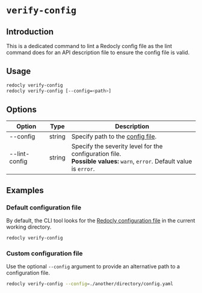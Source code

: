 # `verify-config`

## Introduction

This is a dedicated command to lint a Redocly config file as the lint command does for an API description file to ensure the config file is valid.

## Usage

```bash
redocly verify-config
redocly verify-config [--config=<path>]
```

## Options

| Option                          | Type     | Description                                                                                                                  |
| ------------------------------- | -------- |------------------------------------------------------------------------------------------------------------------------------|
| --config                        | string   | Specify path to the [config file](#custom-configuration-file).                                                               |
| --lint-config                   | string   | Specify the severity level for the configuration file. <br/> **Possible values:** `warn`, `error`. Default value is `error`. |

## Examples

### Default configuration file

By default, the CLI tool looks for the [Redocly configuration file](../configuration/index.md) in the current working directory.

```bash
redocly verify-config
```

### Custom configuration file

Use the optional `--config` argument to provide an alternative path to a configuration file.

```bash
redocly verify-config --config=./another/directory/config.yaml
```
